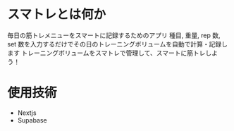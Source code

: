 # スマトレとは何か

毎日の筋トレメニューをスマートに記録するためのアプリ
種目, 重量, rep 数, set 数を入力するだけでその日のトレーニングボリュームを自動で計算・記録します
トレーニングボリュームをスマトレで管理して、スマートに筋トレしよう！

# 使用技術

- Nextjs
- Supabase

